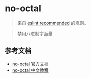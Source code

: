 # no-octal

> 来自 [eslint:recommended](https://eslint.org/docs/rules/) 的规则。

> 禁用八进制字面量

## 参考文档

- [no-octal 官方文档](https://eslint.org/docs/rules/no-octal)
- [no-octal 中文教程](https://eslint.cn/docs/rules/no-octal)
